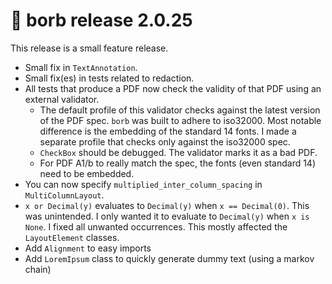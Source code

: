 # :mega: borb release 2.0.25

This release is a small feature release.
- Small fix in `TextAnnotation`.
- Small fix(es) in tests related to redaction.
- All tests that produce a PDF now check the validity of that PDF using an external validator.
  - The default profile of this validator checks against the latest version of the PDF spec. `borb` was built to adhere to iso32000.
    Most notable difference is the embedding of the standard 14 fonts. I made a separate profile that checks only against the iso32000 spec.
  - `CheckBox` should be debugged. The validator marks it as a bad PDF.
  - For PDF A1/b to really match the spec, the fonts (even standard 14) need to be embedded.
- You can now specify `multiplied_inter_column_spacing` in `MultiColumnLayout`.
- `x or Decimal(y)` evaluates to `Decimal(y)` when `x == Decimal(0)`. This was unintended. I only wanted it to evaluate to `Decimal(y)` when `x is None`. I fixed all unwanted occurrences. This mostly affected the `LayoutElement` classes.
- Add `Alignment` to easy imports
- Add `LoremIpsum` class to quickly generate dummy text (using a markov chain)